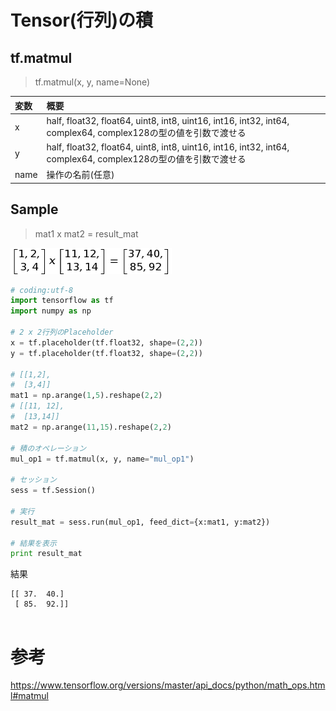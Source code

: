 
# Tensor(行列)の積

## tf.matmul

> tf.matmul(x, y, name=None)

|変数|概要|
|:--|:--|
|x|half, float32, float64, uint8, int8, uint16, int16, int32, int64, complex64, complex128の型の値を引数で渡せる|
|y|half, float32, float64, uint8, int8, uint16, int16, int32, int64, complex64, complex128の型の値を引数で渡せる|
|name|操作の名前(任意)|

## Sample

> mat1 x mat2 = result_mat

![](/img/tf_matmul.png)

```python
# coding:utf-8
import tensorflow as tf 
import numpy as np

# 2 x 2行列のPlaceholder
x = tf.placeholder(tf.float32, shape=(2,2))
y = tf.placeholder(tf.float32, shape=(2,2))

# [[1,2],
#  [3,4]]
mat1 = np.arange(1,5).reshape(2,2)
# [[11, 12],
#  [13,14]]
mat2 = np.arange(11,15).reshape(2,2)

# 積のオペレーション
mul_op1 = tf.matmul(x, y, name="mul_op1")

# セッション
sess = tf.Session()

# 実行
result_mat = sess.run(mul_op1, feed_dict={x:mat1, y:mat2})

# 結果を表示
print result_mat
```

結果

```shell
[[ 37.  40.]
 [ 85.  92.]]
 
```

# 参考

https://www.tensorflow.org/versions/master/api_docs/python/math_ops.html#matmul


